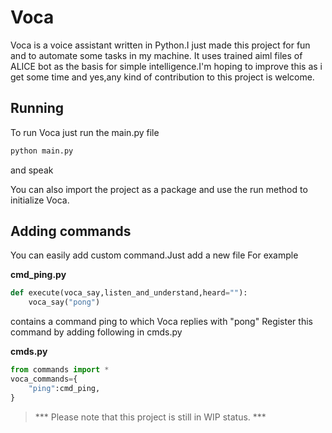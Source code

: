 # Voca
Voca is a voice assistant written in Python.I just made this project for fun and to automate some tasks in my machine.
It uses trained aiml files of ALICE bot as the basis for simple intelligence.I'm hoping to improve this as i get some time and yes,any kind of contribution to this project is welcome.

## Running
To run Voca just run the main.py file
```bash
python main.py
```
and speak

You can also import the project as a package and use the run method to initialize Voca.
## Adding commands
You can easily add custom command.Just add a new file
For example

**cmd_ping.py**
```Python
def execute(voca_say,listen_and_understand,heard=""):
    voca_say("pong")
```
contains a command ping to which Voca replies with "pong"
Register this command by adding following in cmds.py

**cmds.py**
```python
from commands import *
voca_commands={
	"ping":cmd_ping,
}
```

> *** Please note that this project is still in WIP status. ***

